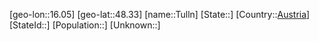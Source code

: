 ﻿---
location: [48.33,16.05]
type: City
tags:
- geo/City


SpocWebEntityId: 35040
isDeleted: false
confidential: public

---
[geo-lon::16.05]
[geo-lat::48.33]
[name::Tulln]
[State::]
[Country::[Austria](geo/Continent/Europe/Austria.md)]
[StateId::]
[Population::]
[Unknown::]


